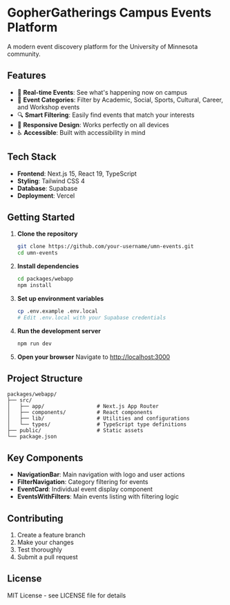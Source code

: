 # GopherGatherings Campus Events Platform

A modern event discovery platform for the University of Minnesota community.

## Features

- 🎯 **Real-time Events**: See what's happening now on campus
- 📅 **Event Categories**: Filter by Academic, Social, Sports, Cultural, Career, and Workshop events
- 🔍 **Smart Filtering**: Easily find events that match your interests
- 📱 **Responsive Design**: Works perfectly on all devices
- ♿ **Accessible**: Built with accessibility in mind

## Tech Stack

- **Frontend**: Next.js 15, React 19, TypeScript
- **Styling**: Tailwind CSS 4
- **Database**: Supabase
- **Deployment**: Vercel

## Getting Started

1. **Clone the repository**
   ```bash
   git clone https://github.com/your-username/umn-events.git
   cd umn-events
   ```

2. **Install dependencies**
   ```bash
   cd packages/webapp
   npm install
   ```

3. **Set up environment variables**
   ```bash
   cp .env.example .env.local
   # Edit .env.local with your Supabase credentials
   ```

4. **Run the development server**
   ```bash
   npm run dev
   ```

5. **Open your browser**
   Navigate to [http://localhost:3000](http://localhost:3000)

## Project Structure

```
packages/webapp/
├── src/
│   ├── app/                 # Next.js App Router
│   ├── components/          # React components
│   ├── lib/                 # Utilities and configurations
│   └── types/               # TypeScript type definitions
├── public/                  # Static assets
└── package.json
```

## Key Components

- **NavigationBar**: Main navigation with logo and user actions
- **FilterNavigation**: Category filtering for events
- **EventCard**: Individual event display component
- **EventsWithFilters**: Main events listing with filtering logic

## Contributing

1. Create a feature branch
2. Make your changes
3. Test thoroughly
4. Submit a pull request

## License

MIT License - see LICENSE file for details
